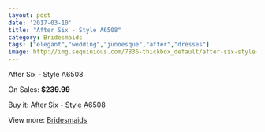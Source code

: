 ```yaml
---
layout: post
date: '2017-03-10'
title: "After Six - Style A6508"
category: Bridesmaids
tags: ["elegant","wedding","junoesque","after","dresses"]
image: http://img.sequinious.com/7836-thickbox_default/after-six-style-a6508.jpg
---
```

After Six - Style A6508

On Sales: **$239.99**
<a href="https://www.sequinious.com/bridesmaids/3190-after-six-style-a6508.html"><amp-img layout="responsive" width="600" height="600" src="//img.sequinious.com/7836-thickbox_default/after-six-style-a6508.jpg" alt="After Six - Style A6508 0" /></a>

Buy it: [After Six - Style A6508](https://www.sequinious.com/bridesmaids/3190-after-six-style-a6508.html "After Six - Style A6508")

View more: [Bridesmaids](https://www.sequinious.com/3-bridesmaids "Bridesmaids")
